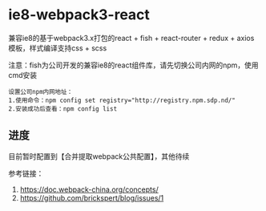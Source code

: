 # ie8-webpack3-react
兼容ie8的基于webpack3.x打包的react + fish + react-router + redux + axios模板，样式编译支持css + scss

注意：fish为公司开发的兼容ie8的react组件库，请先切换公司内网的npm，使用cmd安装

```
设置公司npm内网地址：
1.使用命令：npm config set registry="http://registry.npm.sdp.nd/"
2.安装成功后查看：npm config list
```

## 进度
目前暂时配置到【合并提取webpack公共配置】，其他待续

参考链接：
1.  https://doc.webpack-china.org/concepts/
2.  https://github.com/brickspert/blog/issues/1
